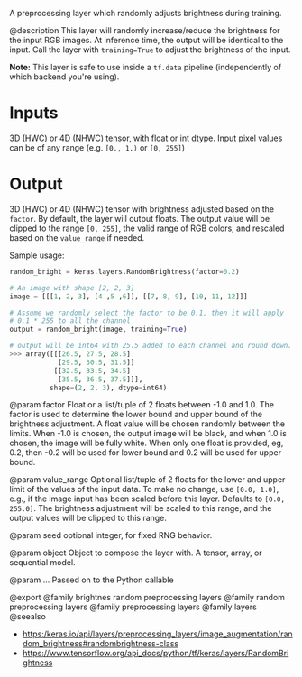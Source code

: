 A preprocessing layer which randomly adjusts brightness during training.

@description
This layer will randomly increase/reduce the brightness for the input RGB
images. At inference time, the output will be identical to the input.
Call the layer with `training=True` to adjust the brightness of the input.

**Note:** This layer is safe to use inside a `tf.data` pipeline
(independently of which backend you're using).

# Inputs
3D (HWC) or 4D (NHWC) tensor, with float or int dtype. Input pixel
values can be of any range (e.g. `[0., 1.)` or `[0, 255]`)

# Output
3D (HWC) or 4D (NHWC) tensor with brightness adjusted based on the
    `factor`. By default, the layer will output floats.
    The output value will be clipped to the range `[0, 255]`,
    the valid range of RGB colors, and
    rescaled based on the `value_range` if needed.

Sample usage:

```python
random_bright = keras.layers.RandomBrightness(factor=0.2)

# An image with shape [2, 2, 3]
image = [[[1, 2, 3], [4 ,5 ,6]], [[7, 8, 9], [10, 11, 12]]]

# Assume we randomly select the factor to be 0.1, then it will apply
# 0.1 * 255 to all the channel
output = random_bright(image, training=True)

# output will be int64 with 25.5 added to each channel and round down.
>>> array([[[26.5, 27.5, 28.5]
            [29.5, 30.5, 31.5]]
           [[32.5, 33.5, 34.5]
            [35.5, 36.5, 37.5]]],
          shape=(2, 2, 3), dtype=int64)
```

@param factor
Float or a list/tuple of 2 floats between -1.0 and 1.0. The
factor is used to determine the lower bound and upper bound of the
brightness adjustment. A float value will be chosen randomly between
the limits. When -1.0 is chosen, the output image will be black, and
when 1.0 is chosen, the image will be fully white.
When only one float is provided, eg, 0.2,
then -0.2 will be used for lower bound and 0.2
will be used for upper bound.

@param value_range
Optional list/tuple of 2 floats
for the lower and upper limit
of the values of the input data.
To make no change, use `[0.0, 1.0]`, e.g., if the image input
has been scaled before this layer. Defaults to `[0.0, 255.0]`.
The brightness adjustment will be scaled to this range, and the
output values will be clipped to this range.

@param seed
optional integer, for fixed RNG behavior.

@param object
Object to compose the layer with. A tensor, array, or sequential model.

@param ...
Passed on to the Python callable

@export
@family brightnes random preprocessing layers
@family random preprocessing layers
@family preprocessing layers
@family layers
@seealso
+ <https:/keras.io/api/layers/preprocessing_layers/image_augmentation/random_brightness#randombrightness-class>
+ <https://www.tensorflow.org/api_docs/python/tf/keras/layers/RandomBrightness>
